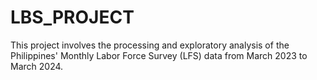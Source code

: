 # LBS_PROJECT
This project involves the processing and exploratory analysis of the Philippines' Monthly Labor Force Survey (LFS) data from March 2023 to March 2024.
